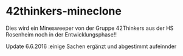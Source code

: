 # 42thinkers-mineclone

Dies wird ein Minesweeper von der Gruppe 42Thinkers aus der HS Rosenheim 
noch in der Entwicklungsphase!!

Update 6.6.2016 :einige Sachen ergänzt und abgestimmt aufeinnder 

